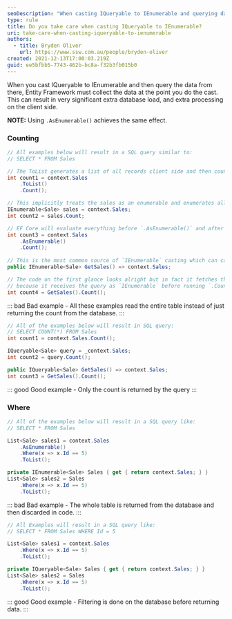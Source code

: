 ```yaml
---
seoDescription: "When casting IQueryable to IEnumerable and querying data afterwards, Entity Framework must collect the data at that point, resulting in significant extra database load and processing on the client side. Use AsEnumerable() instead for more efficient queries."
type: rule
title: Do you take care when casting IQueryable to IEnumerable?
uri: take-care-when-casting-iqueryable-to-ienumerable
authors:
  - title: Bryden Oliver
    url: https://www.ssw.com.au/people/bryden-oliver
created: 2021-12-13T17:00:03.219Z
guid: ee5bfbb5-7743-462b-bc8a-f32b3fb015b0
---
```

When you cast IQueryable to IEnumerable and then query the data from there, Entity Framework must collect the data at the point you do the cast. This can result in very significant extra database load, and extra processing on the client side.

**NOTE:** Using `.AsEnumerable()` achieves the same effect.

<!--endintro-->

### Counting

```cs
// All examples below will result in a SQL query similar to:
// SELECT * FROM Sales

// The ToList generates a list of all records client side and then counts them.
int count1 = context.Sales
    .ToList()
    .Count();

// This implicitly treats the sales as an enumerable and enumerates all the items to count them.
IEnumerable<Sale> sales = context.Sales;
int count2 = sales.Count;	

// EF Core will evaluate everything before `.AsEnumerable()` and after that line, everything is in-memory.
int count3 = context.Sales
    .AsEnumerable()
    .Count();
    
// This is the most common source of `IEnumerable` casting which can cause significant performance issues.
public IEnumerable<Sale> GetSales() => context.Sales;

// The code on the first glance looks alright but in fact it fetches the entire table from SQL Server
// because it receives the query as `IEnumerable` before running `.Count()`.
int count4 = GetSales().Count();
```

::: bad
Bad example - All these examples read the entire table instead of just returning the count from the database.
:::

```cs
// All of the examples below will result in SQL query:
// SELECT COUNT(*) FROM Sales
int count1 = context.Sales.Count();

IQueryable<Sale> query = _context.Sales;
int count2 = query.Count();

public IQueryable<Sale> GetSales() => context.Sales;
int count3 = GetSales().Count();
```

::: good
Good example - Only the count is returned by the query
:::

### Where

```cs
// All of the examples below will result in a SQL query like:
// SELECT * FROM Sales

List<Sale> sales1 = context.Sales
    .AsEnumerable()
    .Where(x => x.Id == 5)
    .ToList();

private IEnumerable<Sale> Sales { get { return context.Sales; } }
List<Sale> sales2 = Sales
    .Where(x => x.Id == 5)
    .ToList();
```

::: bad
Bad example - The whole table is returned from the database and then discarded in code.
:::

```cs
// All Examples will result in a SQL query like:
// SELECT * FROM Sales WHERE Id = 5

List<Sale> sales1 = context.Sales
    .Where(x => x.Id == 5)
    .ToList();

private IQueryable<Sale> Sales { get { return context.Sales; } }
List<Sale> sales2 = Sales
    .Where(x => x.Id == 5)
    .ToList();
```

::: good
Good example - Filtering is done on the database before returning data.
:::
